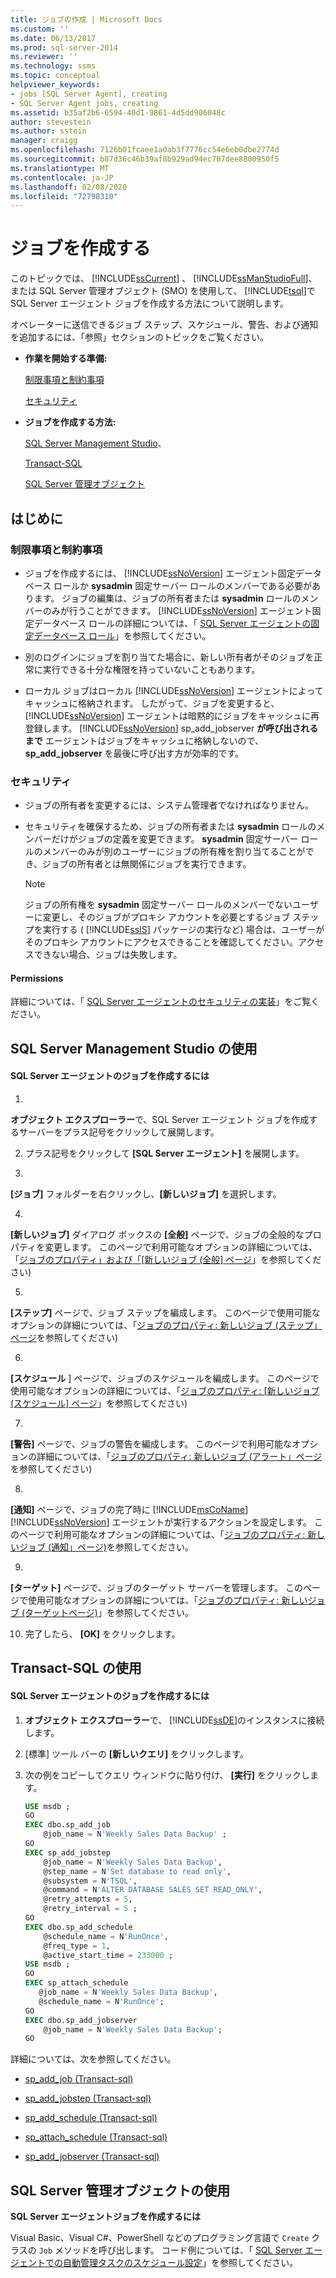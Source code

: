 ```yaml
---
title: ジョブの作成 | Microsoft Docs
ms.custom: ''
ms.date: 06/13/2017
ms.prod: sql-server-2014
ms.reviewer: ''
ms.technology: ssms
ms.topic: conceptual
helpviewer_keywords:
- jobs [SQL Server Agent], creating
- SQL Server Agent jobs, creating
ms.assetid: b35af2b6-6594-40d1-9861-4d5dd906048c
author: stevestein
ms.author: sstein
manager: craigg
ms.openlocfilehash: 7126b01fcaee1a0ab3f7776cc54e6eb0dbe2774d
ms.sourcegitcommit: b87d36c46b39af8b929ad94ec707dee8800950f5
ms.translationtype: MT
ms.contentlocale: ja-JP
ms.lasthandoff: 02/08/2020
ms.locfileid: "72798310"
---
```

# <a name="create-a-job"></a>ジョブを作成する
  このトピックでは、 [!INCLUDE[ssCurrent](../../includes/sscurrent-md.md)] 、 [!INCLUDE[ssManStudioFull](../../includes/ssmanstudiofull-md.md)]、または SQL Server 管理オブジェクト (SMO) を使用して、 [!INCLUDE[tsql](../../includes/tsql-md.md)]で SQL Server エージェント ジョブを作成する方法について説明します。  
  
 オペレーターに送信できるジョブ ステップ、スケジュール、警告、および通知を追加するには、「参照」セクションのトピックをご覧ください。  
  
-   **作業を開始する準備:**  
  
     [制限事項と制約事項](#Restrictions)  
  
     [セキュリティ](#Security)  
  
-   **ジョブを作成する方法:**  
  
     [SQL Server Management Studio](#SSMSProcedure)、  
  
     [Transact-SQL](#TsqlProcedure)  
  
     [SQL Server 管理オブジェクト](#SMOProcedure)  
  
##  <a name="BeforeYouBegin"></a> はじめに  
  
###  <a name="Restrictions"></a> 制限事項と制約事項  
  
-   ジョブを作成するには、 [!INCLUDE[ssNoVersion](../../includes/ssnoversion-md.md)] エージェント固定データベース ロールか **sysadmin** 固定サーバー ロールのメンバーである必要があります。 ジョブの編集は、ジョブの所有者または **sysadmin** ロールのメンバーのみが行うことができます。 
  [!INCLUDE[ssNoVersion](../../includes/ssnoversion-md.md)] エージェント固定データベース ロールの詳細については、「 [SQL Server エージェントの固定データベース ロール](sql-server-agent-fixed-database-roles.md)」を参照してください。  
  
-   別のログインにジョブを割り当てた場合に、新しい所有者がそのジョブを正常に実行できる十分な権限を持っていないこともあります。  
  
-   ローカル ジョブはローカル [!INCLUDE[ssNoVersion](../../includes/ssnoversion-md.md)] エージェントによってキャッシュに格納されます。 したがって、ジョブを変更すると、 [!INCLUDE[ssNoVersion](../../includes/ssnoversion-md.md)] エージェントは暗黙的にジョブをキャッシュに再登録します。 
  [!INCLUDE[ssNoVersion](../../includes/ssnoversion-md.md)] sp_add_jobserver **が呼び出されるまで** エージェントはジョブをキャッシュに格納しないので、 **sp_add_jobserver** を最後に呼び出す方が効率的です。  
  
###  <a name="Security"></a> セキュリティ  
  
-   ジョブの所有者を変更するには、システム管理者でなければなりません。  
  
-   セキュリティを確保するため、ジョブの所有者または **sysadmin** ロールのメンバーだけがジョブの定義を変更できます。 
  **sysadmin** 固定サーバー ロールのメンバーのみが別のユーザーにジョブの所有権を割り当てることができ、ジョブの所有者とは無関係にジョブを実行できます。  
  
    > [!NOTE]  
    >  ジョブの所有権を **sysadmin** 固定サーバー ロールのメンバーでないユーザーに変更し、そのジョブがプロキシ アカウントを必要とするジョブ ステップを実行する ( [!INCLUDE[ssIS](../../includes/ssis-md.md)] パッケージの実行など) 場合は、ユーザーがそのプロキシ アカウントにアクセスできることを確認してください。アクセスできない場合、ジョブは失敗します。  
  
####  <a name="Permissions"></a> Permissions  
 詳細については、「 [SQL Server エージェントのセキュリティの実装](implement-sql-server-agent-security.md)」をご覧ください。  
  
##  <a name="SSMSProcedure"></a> SQL Server Management Studio の使用  
  
#### <a name="to-create-a-sql-server-agent-job"></a>SQL Server エージェントのジョブを作成するには  
  
1.  
  **オブジェクト エクスプローラー**で、SQL Server エージェント ジョブを作成するサーバーをプラス記号をクリックして展開します。  
  
2.  プラス記号をクリックして **[SQL Server エージェント]** を展開します。  
  
3.  
  **[ジョブ]** フォルダーを右クリックし、**[新しいジョブ]** を選択します。  
  
4.  
  **[新しいジョブ]** ダイアログ ボックスの **[全般]** ページで、ジョブの全般的なプロパティを変更します。 このページで利用可能なオプションの詳細については、「[ジョブのプロパティ」および「[新しいジョブ &#40;全般] ページ](../../integration-services/general-page-of-integration-services-designers-options.md)」を参照してください&#41;  
  
5.  
  **[ステップ]** ページで、ジョブ ステップを編成します。 このページで使用可能なオプションの詳細については、「[ジョブのプロパティ: 新しいジョブ &#40;ステップ」ページ](job-properties-new-job-steps-page.md)を参照してください&#41;  
  
6.  
  **[スケジュール** ] ページで、ジョブのスケジュールを編成します。 このページで使用可能なオプションの詳細については、「[ジョブのプロパティ: [新しいジョブ &#40;スケジュール] ページ](job-properties-new-job-schedules-page.md)」を参照してください&#41;  
  
7.  
  **[警告]** ページで、ジョブの警告を編成します。 このページで利用可能なオプションの詳細については、「[ジョブのプロパティ: 新しいジョブ &#40;アラート」ページ](job-properties-new-job-alerts-page.md)を参照してください&#41;  
  
8.  
  **[通知]** ページで、ジョブの完了時に [!INCLUDE[msCoName](../../includes/msconame-md.md)] [!INCLUDE[ssNoVersion](../../includes/ssnoversion-md.md)] エージェントが実行するアクションを設定します。 このページで利用可能なオプションの詳細については、「[ジョブのプロパティ: 新しいジョブ &#40;通知」ページ&#41;](job-properties-new-job-notifications-page.md)を参照してください。  
  
9. 
  **[ターゲット]** ページで、ジョブのターゲット サーバーを管理します。 このページで使用可能なオプションの詳細については、「[ジョブのプロパティ: 新しいジョブ &#40;ターゲットページ&#41;](job-properties-new-job-targets-page.md)」を参照してください。  
  
10. 完了したら、 **[OK]** をクリックします。  
  
##  <a name="TsqlProcedure"></a> Transact-SQL の使用  
  
#### <a name="to-create-a-sql-server-agent-job"></a>SQL Server エージェントのジョブを作成するには  
  
1.  **オブジェクト エクスプローラー**で、 [!INCLUDE[ssDE](../../includes/ssde-md.md)]のインスタンスに接続します。  
  
2.  [標準] ツール バーの **[新しいクエリ]** をクリックします。  
  
3.  次の例をコピーしてクエリ ウィンドウに貼り付け、 **[実行]** をクリックします。  
  
    ```sql
    USE msdb ;  
    GO  
    EXEC dbo.sp_add_job  
        @job_name = N'Weekly Sales Data Backup' ;  
    GO  
    EXEC sp_add_jobstep  
        @job_name = N'Weekly Sales Data Backup',  
        @step_name = N'Set database to read only',  
        @subsystem = N'TSQL',  
        @command = N'ALTER DATABASE SALES SET READ_ONLY',   
        @retry_attempts = 5,  
        @retry_interval = 5 ;  
    GO  
    EXEC dbo.sp_add_schedule  
        @schedule_name = N'RunOnce',  
        @freq_type = 1,  
        @active_start_time = 233000 ;  
    USE msdb ;  
    GO  
    EXEC sp_attach_schedule  
       @job_name = N'Weekly Sales Data Backup',  
       @schedule_name = N'RunOnce';  
    GO  
    EXEC dbo.sp_add_jobserver  
        @job_name = N'Weekly Sales Data Backup';  
    GO  
    ```  
  
 詳細については、次を参照してください。  
  
-   [sp_add_job &#40;Transact-sql&#41;](/sql/relational-databases/system-stored-procedures/sp-add-job-transact-sql)  
  
-   [sp_add_jobstep &#40;Transact-sql&#41;](/sql/relational-databases/system-stored-procedures/sp-add-jobstep-transact-sql)  
  
-   [sp_add_schedule &#40;Transact-sql&#41;](/sql/relational-databases/system-stored-procedures/sp-add-schedule-transact-sql)  
  
-   [sp_attach_schedule &#40;Transact-sql&#41;](/sql/relational-databases/system-stored-procedures/sp-attach-schedule-transact-sql)  
  
-   [sp_add_jobserver &#40;Transact-sql&#41;](/sql/relational-databases/system-stored-procedures/sp-add-jobserver-transact-sql)  
  
##  <a name="SMOProcedure"></a>SQL Server 管理オブジェクトの使用  
 **SQL Server エージェントジョブを作成するには**  
  
 Visual Basic、Visual C#、PowerShell などのプログラミング言語で `Create` クラスの `Job` メソッドを呼び出します。 コード例については、「 [SQL Server エージェントでの自動管理タスクのスケジュール設定](sql-server-agent.md)」を参照してください。  
  
##  <a name="SSMSProc2"></a>  

